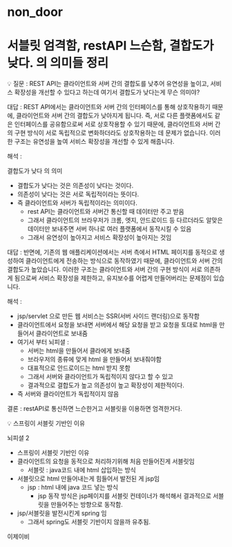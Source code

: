 # non_door
# 서블릿 엄격함, restAPI 느슨함, 결합도가 낮다. 의 의미들 정리

<aside>
💡 질문 : REST API는 클라이언트와 서버 간의 결합도를 낮추어 유연성을 높이고, 서비스 확장성을 개선할 수 있다고 하는데 여기서 결합도가 낮다는게 무슨 의미야?

</aside>

대답 : REST API에서는 클라이언트와 서버 간의 인터페이스를 통해 상호작용하기 때문에, 클라이언트와 서버 간의 결합도가 낮아지게 됩니다. 즉, 서로 다른 플랫폼에서도 같은 인터페이스를 공유함으로써 서로 상호작용할 수 있기 때문에, 클라이언트와 서버 간의 구현 방식이 서로 독립적으로 변화하더라도 상호작용하는 데 문제가 없습니다. 이러한 구조는 유연성을 높여 서비스 확장성을 개선할 수 있게 해줍니다.

해석 : 

결합도가 낮다 의 의미

- 결합도가 낮다는 것은 의존성이 낮다는 것이다.
- 의존성이 낮다는 것은 서로 독립적이라는 뜻이다.
- 즉 클라이언트와 서버가 독립적이라는 의미이다.
    - rest API는 클라이언트와 서버간 통신할 때 데이터만 주고 받음
    - 그래서 클라이언트의 브라우저가 크롬, 엣지, 안드로이드 등 다르더라도 알맞은 데이터만 보내주면 서버 하나로 여러 플랫폼에서 동작시킬 수 있음
    - 그래서 유연성이 높아지고 서비스 확장성이 높아지는 것임

대답 : 반면에, 기존의 웹 애플리케이션에서는 서버 측에서 HTML 페이지를 동적으로 생성하여 클라이언트에게 전송하는 방식으로 동작하였기 때문에, 클라이언트와 서버 간의 결합도가 높았습니다. 이러한 구조는 클라이언트와 서버 간의 구현 방식이 서로 의존하게 됨으로써 서비스 확장성을 제한하고, 유지보수를 어렵게 만들어버리는 문제점이 있습니다.

해석 : 

- jsp/servlet 으로 만든 웹 서비스는 SSR(서버 사이드 랜더링)으로 동작함
- 클라이언트에서 요청을 보내면 서버에서 해당 요청을 받고 요청을 토대로 html을 만들어서 클라이언트로 보내줌
- 여기서 부터 뇌피셜 :
    - 서버는 html을 만들어서 클라에게 보내줌
    - 브라우저의 종류에 맞게 html 을 만들어서 보내줘야함
    - 대표적으로 안드로이드는 html 받지 못함
    - 그래서 서버와 클라이언트가 독립적이지 않다고 할 수 있고
    - 결과적으로 결합도가 높고 의존성이 높고 확장성이 제한적이다.
- 즉 서버와 클라이언트가 독립적이지 않음

결론 : restAPI로 통신하면 느슨한거고 서블릿을 이용하면 엄격한거다.

<aside>
💡 스프링이 서블릿 기반인 이유

</aside>

뇌피셜 2

- 스프링이 서블릿 기반인 이유
- 클라이언트의 요청을 동적으로 처리하기위해 처음 만들어진게 서블릿임
    - 서블릿 : java코드 내에 html 삽입하는 방식
- 서블릿으로 html 만들어내는게 힘들어서 발전된 게 jsp임
    - jsp : html 내에 java 코드 넣는 방식
        - jsp 동작 방식은 jsp페이지를 서블릿 컨테이너가 해석해서 결과적으로 서블릿을 만들어주는 방향으로 동작함.
- jsp/서블릿을 발전시킨게 spring 임
    - 그래서 spring도 서블릿 기반이지 않을까 유추됨.

이제이비
